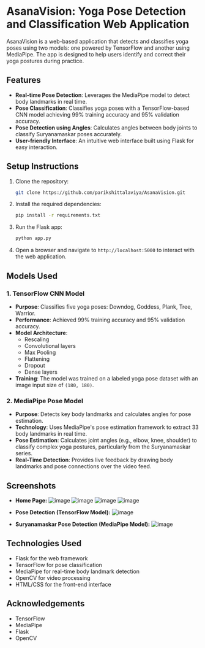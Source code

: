 # AsanaVision: Yoga Pose Detection and Classification Web Application

AsanaVision is a web-based application that detects and classifies yoga poses using two models: one powered by TensorFlow and another using MediaPipe. The app is designed to help users identify and correct their yoga postures during practice.

## Features

- **Real-time Pose Detection**: Leverages the MediaPipe model to detect body landmarks in real time.
- **Pose Classification**: Classifies yoga poses with a TensorFlow-based CNN model achieving 99% training accuracy and 95% validation accuracy.
- **Pose Detection using Angles**: Calculates angles between body joints to classify Suryanamaskar poses accurately.
- **User-friendly Interface**: An intuitive web interface built using Flask for easy interaction.

## Setup Instructions

1. Clone the repository:
    ```bash
    git clone https://github.com/parikshittalaviya/AsanaVision.git
    ```
   
2. Install the required dependencies:
    ```bash
    pip install -r requirements.txt
    ```

3. Run the Flask app:
    ```bash
    python app.py
    ```

4. Open a browser and navigate to `http://localhost:5000` to interact with the web application.

## Models Used

### 1. TensorFlow CNN Model
- **Purpose**: Classifies five yoga poses: Downdog, Goddess, Plank, Tree, Warrior.
- **Performance**: Achieved 99% training accuracy and 95% validation accuracy.
- **Model Architecture**:
  - Rescaling
  - Convolutional layers
  - Max Pooling
  - Flattening
  - Dropout
  - Dense layers
- **Training**: The model was trained on a labeled yoga pose dataset with an image input size of `(180, 180)`.

### 2. MediaPipe Pose Model
- **Purpose**: Detects key body landmarks and calculates angles for pose estimation.
- **Technology**: Uses MediaPipe's pose estimation framework to extract 33 body landmarks in real time.
- **Pose Estimation**: Calculates joint angles (e.g., elbow, knee, shoulder) to classify complex yoga postures, particularly from the Suryanamaskar series.
- **Real-Time Detection**: Provides live feedback by drawing body landmarks and pose connections over the video feed.

## Screenshots

- **Home Page:**
  ![image](https://github.com/user-attachments/assets/4bd574c6-a82a-4cd1-8c06-d474dce3abd0)
  ![image](https://github.com/user-attachments/assets/e42933ac-765d-4dc6-8275-ff919ae90c70)
  ![image](https://github.com/user-attachments/assets/0a54fd71-6d35-47e4-bc9f-1f7434316766)
  ![image](https://github.com/user-attachments/assets/a0e5f2f8-723d-4ced-893b-553f69dc719e)

- **Pose Detection (TensorFlow Model):**
  ![image](https://github.com/user-attachments/assets/8889277a-64b0-47c1-82cd-a9e97f98558b)


- **Suryanamaskar Pose Detection (MediaPipe Model):**
  ![image](https://github.com/user-attachments/assets/6e8ed885-2d83-44d8-80bd-1b8d0259e965)


## Technologies Used

- Flask for the web framework
- TensorFlow for pose classification
- MediaPipe for real-time body landmark detection
- OpenCV for video processing
- HTML/CSS for the front-end interface


## Acknowledgements

- TensorFlow
- MediaPipe
- Flask
- OpenCV




